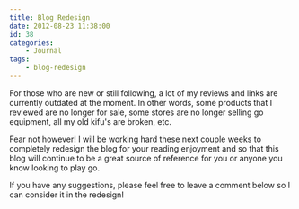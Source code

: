 ```yaml
---
title: Blog Redesign
date: 2012-08-23 11:38:00
id: 38
categories:
	- Journal
tags:
	- blog-redesign
---
```


For those who are new or still following, a lot of my reviews and links are currently outdated at the moment. In other words, some products that I reviewed are no longer for sale, some stores are no longer selling go equipment, all my old kifu's are broken, etc.

Fear not however! I will be working hard these next couple weeks to completely redesign the blog for your reading enjoyment and so that this blog will continue to be a great source of reference for you or anyone you know looking to play go.

If you have any suggestions, please feel free to leave a comment below so I can consider it in the redesign!